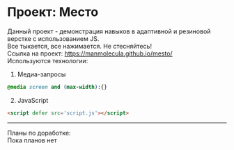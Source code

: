 # Проект: Место

Данный проект - демонстрация навыков в адаптивной и резиновой верстке с использованием JS.\
Все тыкается, все нажимается. Не стесняйтесь! \
Ссылка на проект: https://manmolecula.github.io/mesto/ \
Используются технологии:
1. Медиа-запросы
```css
@media screen and (max-width):{}
```
2. JavaScript
```html
<script defer src='script.js'></script>
```
------------------------------------------------------------------------
Планы по доработке:\
Пока планов нет